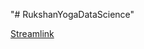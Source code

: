 "# RukshanYogaDataScience" 

<a href="https://gehanpasindhu-rukshanyogadatascience-index-az8hqs.streamlitapp.com/">Streamlink </a>
